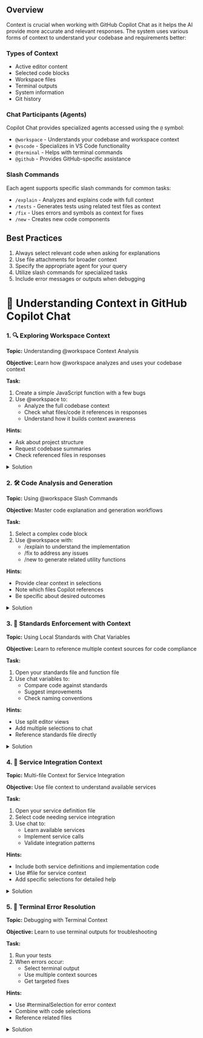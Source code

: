 
## Overview

Context is crucial when working with GitHub Copilot Chat as it helps the AI provide more accurate and relevant responses. The system uses various forms of context to understand your codebase and requirements better:

### Types of Context
- Active editor content
- Selected code blocks
- Workspace files
- Terminal outputs
- System information
- Git history

### Chat Participants (Agents)
Copilot Chat provides specialized agents accessed using the `@` symbol:

- `@workspace` - Understands your codebase and workspace context
- `@vscode` - Specializes in VS Code functionality
- `@terminal` - Helps with terminal commands
- `@github` - Provides GitHub-specific assistance

### Slash Commands
Each agent supports specific slash commands for common tasks:

- `/explain` - Analyzes and explains code with full context
- `/tests` - Generates tests using related test files as context
- `/fix` - Uses errors and symbols as context for fixes
- `/new` - Creates new code components

## Best Practices
1. Always select relevant code when asking for explanations
2. Use file attachments for broader context
3. Specify the appropriate agent for your query
4. Utilize slash commands for specialized tasks
5. Include error messages or outputs when debugging

# 🤖 Understanding Context in GitHub Copilot Chat

### 1. 🔍 Exploring Workspace Context

**Topic:** Understanding @workspace Context Analysis

**Objective:** Learn how @workspace analyzes and uses your codebase context

**Task:** 
1. Create a simple JavaScript function with a few bugs
2. Use @workspace to:
   - Analyze the full codebase context
   - Check what files/code it references in responses
   - Understand how it builds context awareness

**Hints:**
- Ask about project structure
- Request codebase summaries
- Check referenced files in responses

<details>
<summary>Solution</summary>
// Commands to try:
// @workspace /explain - Understand the processData implementation
// @workspace /fix - Get suggestions for error handling
// @workspace /new - Create data validation helpers

// Notice which files Copilot references in its responses
</details>

### 2. 🛠️ Code Analysis and Generation

**Topic:** Using @workspace Slash Commands

**Objective:** Master code explanation and generation workflows

**Task:**
1. Select a complex code block
2. Use @workspace with:
   - /explain to understand the implementation
   - /fix to address any issues
   - /new to generate related utility functions
   
**Hints:**
- Provide clear context in selections
- Note which files Copilot references
- Be specific about desired outcomes

<details>
<summary>Solution</summary>

// Select processData from [services.js](exercises/3-utilizing-context/exercise-3/src/js/services.js):

export const processData = (data) => {
    return {
        id: data.id,
        name: data.name
    };
};

// Commands to try:
// @workspace /explain - Understand the processData implementation
// @workspace /fix - Get suggestions for error handling
// @workspace /new - Create data validation helpers

</details>

### 3. 🎯 Standards Enforcement with Context

**Topic:** Using Local Standards with Chat Variables

**Objective:** Learn to reference multiple context sources for code compliance

**Task:**
1. Open your standards file and function file
2. Use chat variables to:
   - Compare code against standards
   - Suggest improvements
   - Check naming conventions

**Hints:**
- Use split editor views
- Add multiple selections to chat
- Reference standards file directly

<details>
<summary>Solution</summary>
// First reference [coding-standards.js](exercises/3-utilizing-context/exercise-3/src/standards/coding-standards.js)

// Then examine [utils.js](exercises/3-utilizing-context/exercise-3/src/js/utils.js) functions

// Example chat:
// @workspace check if isValidString() in utils.js follows our coding standards
// @workspace suggest improvements for formatDate() based on standards
</details>

### 4. 🔌 Service Integration Context

**Topic:** Multi-file Context for Service Integration

**Objective:** Use file context to understand available services

**Task:**
1. Open your service definition file
2. Select code needing service integration
3. Use chat to:
   - Learn available services
   - Implement service calls
   - Validate integration patterns

**Hints:**
- Include both service definitions and implementation code
- Use #file for service context
- Add specific selections for detailed help

<details>
<summary>Solution</summary>
// First examine [services.js](exercises/3-utilizing-context/exercise-3/src/js/services.js)

// Then look at [main.js](exercises/3-utilizing-context/exercise-3/src/js/main.js) implementation

// Example chat:
// @workspace how can I use fetchData service in handleSubmit function?
// @workspace what error handling should I add for the service calls?

</details>

### 5. 🐛 Terminal Error Resolution

**Topic:** Debugging with Terminal Context

**Objective:** Learn to use terminal outputs for troubleshooting

**Task:**
1. Run your tests
2. When errors occur:
   - Select terminal output
   - Use multiple context sources
   - Get targeted fixes

**Hints:**
- Use #terminalSelection for error context
- Combine with code selections
- Reference related files

<details>
<summary>Solution</summary>
// Run tests using: npm test

// When you see errors in [main.test.js](exercises/3-utilizing-context/exercise-3/src/tests/main.test.js)

// Or [utils.test.js](exercises/3-utilizing-context/exercise-3/src/tests/utils.test.js)

// Example chat:
// @workspace fix test failures in main.test.js
// @workspace suggest better test coverage for utils.js

### 🎓 Key Takeaways

✅ **Context Fundamentals**
- Understanding the six key types of context that influence Copilot's responses
- Mastering the use of specialized agents (@workspace, @vscode, @terminal, @github)
- Learning how to effectively use slash commands for specific tasks

✅ **Practical Skills**
- Working with workspace context for codebase analysis
- Implementing code analysis and generation best practices
- Enforcing coding standards through contextual awareness
- Integrating services using multi-file context
- Debugging with terminal outputs and error context

✅ **Best Practices**
- Selecting relevant code for precise explanations
- Using file attachments strategically
- Choosing the right agent for specific queries
- Leveraging slash commands effectively
- Including comprehensive context for debugging

### 📈 Next Steps
1. Start implementing these context-aware practices in your daily coding workflow
2. Experiment with different combinations of context sources
3. Share these techniques with your team to improve collaborative development
4. Regular practice with the exercises to reinforce your learning

---
*Remember: The key to mastering GitHub Copilot Chat lies in providing the right context at the right time. Keep practicing these techniques to enhance your AI-assisted development experience!*